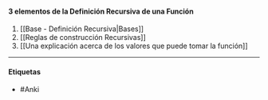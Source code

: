 #### 3 elementos de la Definición Recursiva de una Función
1. [[Base - Definición Recursiva|Bases]] 
2. [[Reglas de construcción Recursivas]] 
3. [[Una explicación acerca de los valores que puede tomar la función]]
***
#### Etiquetas
- #Anki 